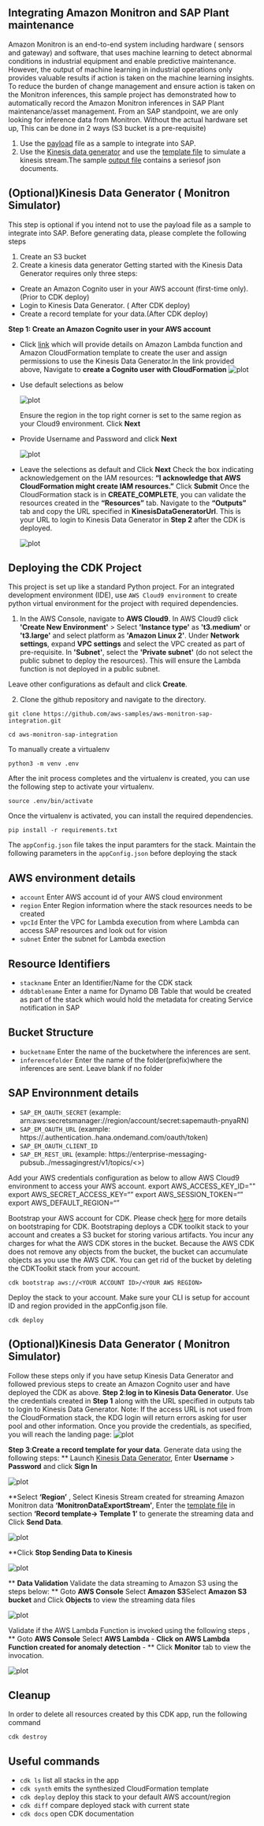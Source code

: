 ## Integrating Amazon Monitron and SAP Plant maintenance
Amazon Monitron is an end-to-end system including hardware ( sensors and gateway) and software, that uses machine learning to detect abnormal conditions in industrial equipment and enable predictive maintenance. However, the output of machine learning in industrial operations only provides valuable results if action is taken on the machine learning insights. To reduce the burden of change management and ensure action is taken on the Monitron inferences, this sample project has demonstrated how to automatically record the Amazon Monitron inferences in SAP Plant maintenance/asset management.
From an SAP standpoint, we are only looking for inference data from Monitron. Without the actual hardware set up, This can be done in 2 ways (S3 bucket is a pre-requisite)
1) Use the [payload](https://github.com/pra1veenk/aws-monitron-sap-integration/blob/main/documentation/Step5a-Setup-AWS/payload.json) file as a sample to integrate into SAP.
2) Use the [Kinesis data generator](https://awslabs.github.io/amazon-kinesis-data-generator/web/producer.html) and use the [template file](/kinesisdatatemplate.json)  to simulate a kinesis stream.The sample [output file](/kinesissample.txt) contains a seriesof json documents.


## (Optional)Kinesis Data Generator ( Monitron Simulator)
This step is optional if you intend not to use the payload file as a sample to integrate into SAP.
Before generating data, please complete the following steps
1) Create an S3 bucket
2) Create a kinesis data generator
Getting started with the Kinesis Data Generator requires only three steps:
* Create an Amazon Cognito user in your AWS account (first-time only). (Prior to CDK deploy)
* Login to Kinesis Data Generator. ( After CDK deploy)
* Create a record template for your data.(After CDK deploy)

**Step 1: Create an Amazon Cognito user in your AWS account**

* Click [link](https://awslabs.github.io/amazon-kinesis-data-generator/web/help.html#configAccount) which will provide details on Amazon Lambda function and Amazon CloudFormation template to create the user and assign permissions to use the Kinesis Data Generator.In the link provided above, Navigate to **create a Cognito user with CloudFormation**
  ![plot](./images/CreateCognitoUser.png)
* Use default selections as below
  
   ![plot](./images/CognitoDefaultSelection.png)

  Ensure the region in the top right corner is set to the same region as your Cloud9 environment. Click **Next**
* Provide Username and Password and click **Next**

   ![plot](./images/Cognitostackdetail.png)

* Leave the selections as default and Click **Next** 
Check the box indicating acknowledgement on the IAM resources: **“I acknowledge that AWS CloudFormation might create IAM resources.”**
Click **Submit**
Once the CloudFormation stack is in **CREATE_COMPLETE**, you can validate the resources created in the **“Resources”** tab. Navigate to the **“Outputs”** tab and copy the URL specified in **KinesisDataGeneratorUrl**. This is your URL to login to Kinesis Data Generator in **Step 2** after the CDK is deployed.

  ![plot](./images/KDGURL.png)

## Deploying the CDK Project

This project is set up like a standard Python project.  For an integrated development environment (IDE), use `AWS Cloud9 environment` to create python virtual environment for the project with required dependencies.  

1. In the AWS Console, navigate to **AWS Cloud9**. In AWS Cloud9 click **'Create New Environment'** > Select **'Instance type'** as **'t3.medium'** or **'t3.large'** and select platform as **'Amazon Linux 2'**. 
Under **Network settings**, expand **VPC settings** and select the VPC created as part of pre-requisite. In **'Subnet'**, select the **'Private subnet'** (do not select the public subnet to deploy the resources). This will ensure the Lambda function is not deployed in a public subnet.  

Leave other configurations as default and click **Create**.


2.  Clone the github repository and navigate to the directory.

```
git clone https://github.com/aws-samples/aws-monitron-sap-integration.git

cd aws-monitron-sap-integration
```

To manually create a virtualenv 

```
python3 -m venv .env
```

After the init process completes and the virtualenv is created, you can use the following
step to activate your virtualenv.

```
source .env/bin/activate
```

Once the virtualenv is activated, you can install the required dependencies.

```
pip install -r requirements.txt
```

The `appConfig.json` file takes the input paramters for the stack. Maintain the following parameters in the `appConfig.json` before deploying the stack

## AWS environment details
* `account` Enter AWS account id of your AWS cloud environment
* `region`  Enter Region information where the stack resources needs to be created
* `vpcId`   Enter the VPC for Lambda execution from where Lambda can access SAP resources and look out for vision
* `subnet`  Enter the subnet for Lambda exection
## Resource Identifiers
* `stackname` Enter an Identifier/Name for the CDK stack
* `ddbtablename` Enter a name for Dynamo DB Table that would be created as part of the stack which would hold the metadata for creating Service notification in SAP
## Bucket Structure
* `bucketname` Enter the name of the bucketwhere the inferences are sent.
* `inferencefolder` Enter the name of the folder(prefix)where the inferences are sent. Leave blank if no folder
## SAP Environnment details
* `SAP_EM_OAUTH_SECRET` (example: arn:aws:secretsmanager://region/account/secret:sapemauth-pnyaRN)
* `SAP_EM_OAUTH_URL` (example: https://<host>.authentication.<region>.hana.ondemand.com/oauth/token)
* `SAP_EM_OAUTH_CLIENT_ID` 
* `SAP_EM_REST_URL` (example: https://enterprise-messaging-pubsub.<host>.<region>/messagingrest/v1/topics/<>)

Add your AWS credentials configuration as below to allow AWS Cloud9 environment to access your AWS account.
export AWS_ACCESS_KEY_ID=""
export AWS_SECRET_ACCESS_KEY=“”
export AWS_SESSION_TOKEN=“”
export AWS_DEFAULT_REGION=“”

Bootstrap your AWS account for CDK. Please check [here](https://docs.aws.amazon.com/cdk/latest/guide/tools.html) for more details on bootstraping for CDK. Bootstraping deploys a CDK toolkit stack to your account and creates a S3 bucket for storing various artifacts. You incur any charges for what the AWS CDK stores in the bucket. Because the AWS CDK does not remove any objects from the bucket, the bucket can accumulate objects as you use the AWS CDK. You can get rid of the bucket by deleting the CDKToolkit stack from your account.

```
cdk bootstrap aws://<YOUR ACCOUNT ID>/<YOUR AWS REGION>
```

Deploy the stack to your account. Make sure your CLI is setup for account ID and region provided in the appConfig.json file.

```
cdk deploy
```
## (Optional)Kinesis Data Generator ( Monitron Simulator)

Follow these steps only if you have setup Kinesis Data Generator and followed previous steps to create an Amazon Cognito user and have deployed the CDK as above. 
**Step 2**:**log in to Kinesis Data Generator**.
Use the credentials created in **Step 1** along with the URL specified in outputs tab to login to Kinesis Data Generator. 
Note: If the access URL is not used from the CloudFormation stack, the KDG login will return errors asking for user pool and other information. 
Once you provide the credentials, as specified, you will reach the landing page:
 ![plot](./images/KDGLandingPage.png)

**Step 3**:**Create a record template for your data**.
Generate data using the following steps:
** Launch [Kinesis Data Generator](https://awslabs.github.io/amazon-kinesis-data-generator/web/producer.html), Enter **Username** > **Password** and click **Sign In**

 ![plot](./images/KDGLogin.png)

 **Select **‘Region’** , Select Kinesis Stream created for streaming Amazon Monitron data **‘MonitronDataExportStream’**, 
   Enter the [template file](https://github.com/pra1veenk/aws-monitron-sap-integration/blob/main/Code/AWS/kinesisdatatemplate.json) in section **‘Record template→ Template 1’**  to generate the streaming data and Click **Send Data**.

 ![plot](./images/KDGSend.png)

 **Click **Stop Sending Data to Kinesis** 

  ![plot](./images/KDGStopsend.png)

 ** **Data Validation** 
 Validate the data streaming to Amazon S3 using the steps below:
    ** Goto **AWS Console** Select **Amazon S3**Select **Amazon S3 bucket** and Click **Objects** to view the streaming data files

   ![plot](./images/validateS3.png)

 Validate if the AWS Lambda Function is invoked using the following steps , 
     ** Goto **AWS Console** Select **AWS Lambda** - **Click on AWS Lambda Function created for anomaly detection** - ** Click **Monitor** tab to view the invocation.
  
  ![plot](./images/validatelambda.png)
## Cleanup

In order to delete all resources created by this CDK app, run the following command

```
cdk destroy
```

## Useful commands

 * `cdk ls`          list all stacks in the app
 * `cdk synth`       emits the synthesized CloudFormation template
 * `cdk deploy`      deploy this stack to your default AWS account/region
 * `cdk diff`        compare deployed stack with current state
 * `cdk docs`        open CDK documentation
